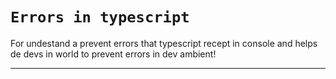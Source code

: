 # ```Errors in typescript```

For undestand a prevent errors that typescript recept in console and helps de devs in world to prevent errors in dev ambient!

---